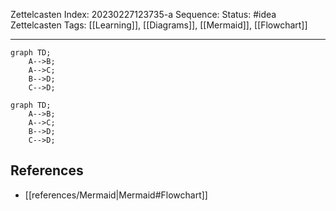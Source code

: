 Zettelcasten Index: 20230227123735-a
Sequence:
Status: #idea
Zettelcasten Tags: [[Learning]], [[Diagrams]], [[Mermaid]], [[Flowchart]]

---

```
graph TD;
    A-->B;
    A-->C;
    B-->D;
    C-->D;
```

```mermaid
graph TD;
    A-->B;
    A-->C;
    B-->D;
    C-->D;
```

## References
- [[references/Mermaid|Mermaid#Flowchart]]